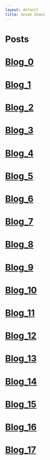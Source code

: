 ```yaml
---
layout: default
title: Sevak Zkani
---
```

<h1> Posts </h1>
  
# [Blog_0](https://sevakZ.github.io/sevakZ.github.io/posts/2020/09/01/Blog_0.html) <br>
# [Blog_1](https://sevakZ.github.io/sevakZ.github.io/posts/2020/09/11/Blog_1.html)
# [Blog_2](https://sevakZ.github.io/sevakZ.github.io/posts/2020/09/18/Blog_2.html)
# [Blog_3](https://sevakZ.github.io/sevakZ.github.io/posts/2020/09/25/Blog_3.html)
# [Blog_4](https://sevakZ.github.io/sevakZ.github.io/posts/2020/10/02/Blog_4.html)
# [Blog_5](https://sevakZ.github.io/sevakZ.github.io/posts/2020/10/09/Blog_5.html)
# [Blog_6](https://sevakZ.github.io/sevakZ.github.io/posts/2020/10/16/Blog_6.html)
# [Blog_7](https://sevakZ.github.io/sevakZ.github.io/posts/2020/10/23/Blog_7.html)
# [Blog_8](https://sevakZ.github.io/sevakZ.github.io/posts/2020/10/30/Blog_8.html)
# [Blog_9](https://sevakZ.github.io/sevakZ.github.io/posts/2020/11/06/Blog_9.html)
# [Blog_10](https://sevakZ.github.io/sevakZ.github.io/posts/2020/11/13/Blog_10.html)
# [Blog_11](https://sevakZ.github.io/sevakZ.github.io/posts/2020/11/20/Blog_11.html)
# [Blog_12](https://sevakZ.github.io/sevakZ.github.io/posts/2020/12/03/Blog_12.html)
# [Blog_13](https://sevakZ.github.io/sevakZ.github.io/posts/2021/02/19/Blog_13.html)
# [Blog_14](https://sevakZ.github.io/sevakZ.github.io/posts/2021/02/26/Blog_14.html)
# [Blog_15](https://sevakZ.github.io/sevakZ.github.io/posts/2021/03/05/Blog_15.html)
# [Blog_16](https://sevakZ.github.io/sevakZ.github.io/posts/2021/03/12/Blog_16.html)
# [Blog_17](https://sevakZ.github.io/sevakZ.github.io/posts/2021/03/26/Blog_17.html)
